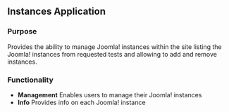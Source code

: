 ## Instances Application

### Purpose

Provides the ability to manage Joomla! instances within the site listing the Joomla! instances from requested tests and allowing to add and remove instances.

### Functionality

* **Management** Enables users to manage their Joomla! instances
* **Info** Provides info on each Joomla! instance